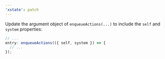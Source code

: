```yaml
---
'xstate': patch
---
```


Update the argument object of `enqueueActions(...)` to include the `self` and `system` properties:

```ts
// ...
entry: enqueueActions(({ self, system }) => {
  // ...
});
```
